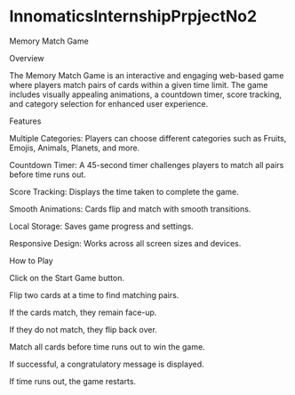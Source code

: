 # InnomaticsInternshipPrpjectNo2

Memory Match Game

Overview

The Memory Match Game is an interactive and engaging web-based game where players match pairs of cards within a given time limit. The game includes visually appealing animations, a countdown timer, score tracking, and category selection for enhanced user experience.

Features

Multiple Categories: Players can choose different categories such as Fruits, Emojis, Animals, Planets, and more.

Countdown Timer: A 45-second timer challenges players to match all pairs before time runs out.

Score Tracking: Displays the time taken to complete the game.

Smooth Animations: Cards flip and match with smooth transitions.


Local Storage: Saves game progress and settings.

Responsive Design: Works across all screen sizes and devices.

How to Play

Click on the Start Game button.

Flip two cards at a time to find matching pairs.

If the cards match, they remain face-up.

If they do not match, they flip back over.

Match all cards before time runs out to win the game.

If successful, a congratulatory message is displayed.

If time runs out, the game restarts.
